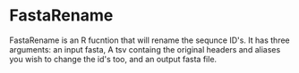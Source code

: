 # FastaRename

FastaRename is an R fucntion that will rename the sequnce ID's. It has three arguments: an input fasta, A tsv containg the original headers and aliases you wish to change the id's too, and an output fasta file. 
